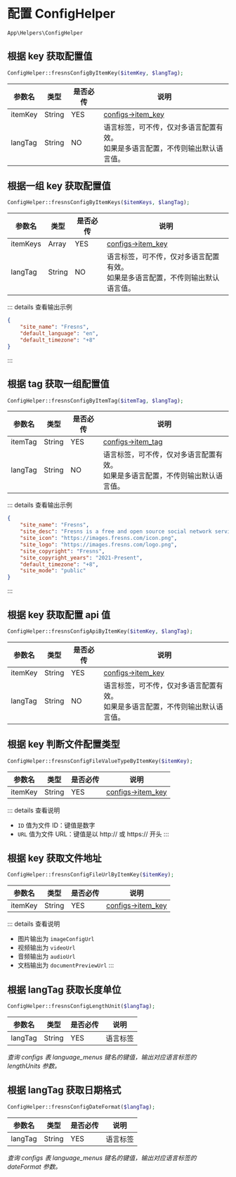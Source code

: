 # 配置 ConfigHelper

`App\Helpers\ConfigHelper`

## 根据 key 获取配置值

```php
ConfigHelper::fresnsConfigByItemKey($itemKey, $langTag);
```
| 参数名 | 类型 | 是否必传 | 说明 |
| --- | --- | --- | --- |
| itemKey | String | YES | [configs->item_key](../../database/systems/configs.md) |
| langTag | String | NO | 语言标签，可不传，仅对多语言配置有效。<br>如果是多语言配置，不传则输出默认语言值。 |

## 根据一组 key 获取配置值

```php
ConfigHelper::fresnsConfigByItemKeys($itemKeys, $langTag);
```
| 参数名 | 类型 | 是否必传 | 说明 |
| --- | --- | --- | --- |
| itemKeys | Array | YES | [configs->item_key](../../database/systems/configs.md) |
| langTag | String | NO | 语言标签，可不传，仅对多语言配置有效。<br>如果是多语言配置，不传则输出默认语言值。 |

::: details 查看输出示例
```json
{
    "site_name": "Fresns",
    "default_language": "en",
    "default_timezone": "+8"
}
```
:::

## 根据 tag 获取一组配置值

```php
ConfigHelper::fresnsConfigByItemTag($itemTag, $langTag);
```
| 参数名 | 类型 | 是否必传 | 说明 |
| --- | --- | --- | --- |
| itemTag | String | YES | [configs->item_tag](../../database/systems/configs.md) |
| langTag | String | NO | 语言标签，可不传，仅对多语言配置有效。<br>如果是多语言配置，不传则输出默认语言值。 |

::: details 查看输出示例
```json
{
    "site_name": "Fresns",
    "site_desc": "Fresns is a free and open source social network service software, a general-purpose community product designed for cross-platform, and supports flexible and diverse content forms. It conforms to the trend of the times, satisfies a variety of operating scenarios, is more open and easier to re-development.",
    "site_icon": "https://images.fresns.com/icon.png",
    "site_logo": "https://images.fresns.com/logo.png",
    "site_copyright": "Fresns",
    "site_copyright_years": "2021-Present",
    "default_timezone": "+8",
    "site_mode": "public"
}
```
:::

## 根据 key 获取配置 api 值

```php
ConfigHelper::fresnsConfigApiByItemKey($itemKey, $langTag);
```
| 参数名 | 类型 | 是否必传 | 说明 |
| --- | --- | --- | --- |
| itemKey | String | YES | [configs->item_key](../../database/systems/configs.md) |
| langTag | String | NO | 语言标签，可不传，仅对多语言配置有效。<br>如果是多语言配置，不传则输出默认语言值。 |

## 根据 key 判断文件配置类型

```php
ConfigHelper::fresnsConfigFileValueTypeByItemKey($itemKey);
```
| 参数名 | 类型 | 是否必传 | 说明 |
| --- | --- | --- | --- |
| itemKey | String | YES | [configs->item_key](../../database/systems/configs.md) |

::: details 查看说明
- `ID` 值为文件 ID：键值是数字
- `URL` 值为文件 URL：键值是以 http:// 或 https:// 开头
:::

## 根据 key 获取文件地址

```php
ConfigHelper::fresnsConfigFileUrlByItemKey($itemKey);
```
| 参数名 | 类型 | 是否必传 | 说明 |
| --- | --- | --- | --- |
| itemKey | String | YES | [configs->item_key](../../database/systems/configs.md) |

::: details 查看说明
- 图片输出为 `imageConfigUrl`
- 视频输出为 `videoUrl`
- 音频输出为 `audioUrl`
- 文档输出为 `documentPreviewUrl`
:::

## 根据 langTag 获取长度单位

```php
ConfigHelper::fresnsConfigLengthUnit($langTag);
```
| 参数名 | 类型 | 是否必传 | 说明 |
| --- | --- | --- | --- |
| langTag | String | YES | 语言标签 |

*查询 configs 表 language_menus 键名的键值，输出对应语言标签的 lengthUnits 参数。*

## 根据 langTag 获取日期格式

```php
ConfigHelper::fresnsConfigDateFormat($langTag);
```
| 参数名 | 类型 | 是否必传 | 说明 |
| --- | --- | --- | --- |
| langTag | String | YES | 语言标签 |

*查询 configs 表 language_menus 键名的键值，输出对应语言标签的 dateFormat 参数。*
